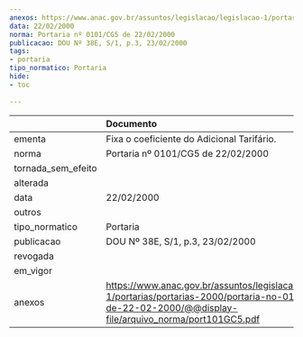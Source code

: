 ```yaml
---
anexos: https://www.anac.gov.br/assuntos/legislacao/legislacao-1/portarias/portarias-2000/portaria-no-0101-cg5-de-22-02-2000/@@display-file/arquivo_norma/port101GC5.pdf
data: 22/02/2000
norma: Portaria nº 0101/CG5 de 22/02/2000
publicacao: DOU Nº 38E, S/1, p.3, 23/02/2000
tags:
- portaria
tipo_normatico: Portaria
hide: 
- toc 
 
---
```


|                    | Documento                                                                                                                                                        |
|:-------------------|:-----------------------------------------------------------------------------------------------------------------------------------------------------------------|
| ementa             | Fixa o coeficiente do Adicional Tarifário.                                                                                                                       |
| norma              | Portaria nº 0101/CG5 de 22/02/2000                                                                                                                               |
| tornada_sem_efeito |                                                                                                                                                                  |
| alterada           |                                                                                                                                                                  |
| data               | 22/02/2000                                                                                                                                                       |
| outros             |                                                                                                                                                                  |
| tipo_normatico     | Portaria                                                                                                                                                         |
| publicacao         | DOU Nº 38E, S/1, p.3, 23/02/2000                                                                                                                                 |
| revogada           |                                                                                                                                                                  |
| em_vigor           |                                                                                                                                                                  |
| anexos             | https://www.anac.gov.br/assuntos/legislacao/legislacao-1/portarias/portarias-2000/portaria-no-0101-cg5-de-22-02-2000/@@display-file/arquivo_norma/port101GC5.pdf |